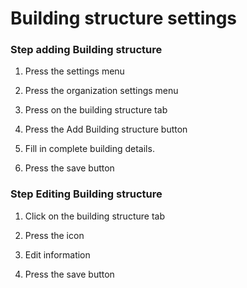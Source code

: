 # Building structure settings

### Step adding Building structure





1. Press the settings menu
2. Press the organization settings menu
3. Press on the building structure tab
4. Press the Add Building structure button



1. Fill in complete building details.
2. Press the save button



### Step Editing Building structure





1. Click on the building structure tab
2. ﻿﻿﻿Press the icon





1. Edit information
2. ﻿﻿﻿Press the save button

